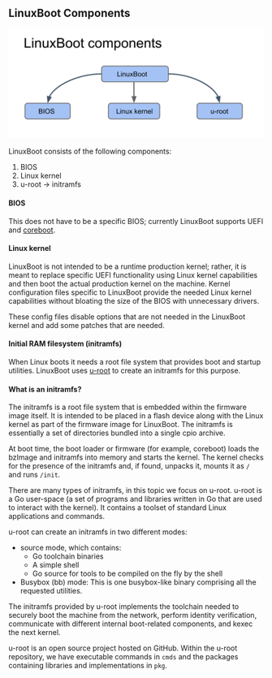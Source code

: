 ## LinuxBoot Components

![image](./images/LinuxBoot-components.svg)

LinuxBoot consists of the following components:

1. BIOS
2. Linux kernel
3. u-root -> initramfs


#### BIOS

This does not have to be a specific BIOS; currently LinuxBoot supports UEFI
and [coreboot](https://coreboot.org/).


#### Linux kernel

LinuxBoot is not intended to be a runtime production kernel; rather, it
is meant to replace specific UEFI functionality using Linux kernel capabilities
and then boot the actual production kernel on the machine. Kernel
configuration files specific to LinuxBoot provide the needed Linux kernel
capabilities without bloating the size of the BIOS with unnecessary drivers.

These config files disable options that are not needed in the LinuxBoot
kernel and add some patches that are needed.


#### Initial RAM filesystem  (initramfs)

When Linux boots it needs a root file system that provides boot and startup
utilities. LinuxBoot uses [u-root](./glossary.md) to create an
initramfs for this purpose.


#### What is an initramfs?

The initramfs is a root file system that is embedded within the firmware
image itself. It is intended to be placed in a flash device along with the
Linux kernel as part of the firmware image for LinuxBoot. The initramfs is
essentially a set of directories bundled into a single cpio archive.

At boot time, the boot loader or firmware (for example, coreboot) loads
the bzImage and initramfs into memory and starts the kernel. The kernel
checks for the presence of the initramfs and, if found, unpacks it, mounts
it as `/` and runs `/init`.


There are many types of initramfs, in this topic we focus on u-root.
u-root is a Go user-space (a set of programs and libraries written in Go that
are used to interact with the kernel). It contains a toolset of standard
Linux applications and commands.

u-root can create an initramfs in two different modes:

*   source mode, which contains:
    *   Go toolchain binaries
    *   A simple shell
    *   Go source for tools to be compiled on the fly by the shell
*   Busybox (bb) mode: This is one busybox-like binary comprising all the
    requested utilities.

The initramfs provided by u-root implements the toolchain needed to securely
boot the machine from the network, perform identity verification, communicate
with different internal boot-related components, and kexec the next kernel.

u-root is an open source project hosted on GitHub. Within the u-root
repository, we have executable commands in `cmds` and the packages containing
libraries and implementations in `pkg`.

